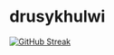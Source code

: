 ﻿# drusykhulwi
[![GitHub Streak](https://streak-stats.demolab.com?user=drusykhulwi&theme=dark&hide_border=true)](https://git.io/streak-stats)
